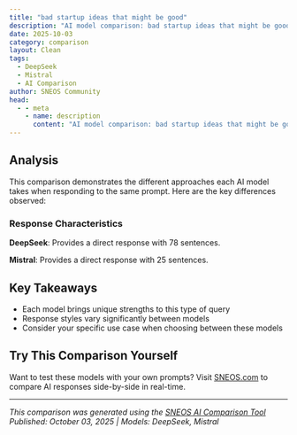 ```yaml
---
title: "bad startup ideas that might be good"
description: "AI model comparison: bad startup ideas that might be good..."
date: 2025-10-03
category: comparison
layout: Clean
tags:
  - DeepSeek
  - Mistral
  - AI Comparison
author: SNEOS Community
head:
  - - meta
    - name: description
      content: "AI model comparison: bad startup ideas that might be good..."
---
```


<ChatComparison
  title="bad startup ideas that might be good"
  prompt="bad startup ideas that might be good"
  :responses='{
    "DeepSeek": "Of course. This is a fantastic exercise in reframing and finding niche opportunities. The key to these \u0022bad ideas that might be good\u0022 is a specific pivot, a modern twist, or a hyper-targeted audience.\n\nHere are some \u0022bad\u0022 startup ideas and how they could be transformed into something surprisingly viable.\n\n### 1. The \u0022Uber for Babies\u0022\n**The Bad Idea:** An on-demand service where a stranger shows up to babysit your infant with 15 minutes\u0027 notice.\n\n**Why It\u0027s \u0022Bad\u0022:** Trust and safety are the ultimate barriers. No parent would use this.\n\n**How It Could Be Good: The Certified \u0026 Vetted Nanny Network.**\n*   **The Pivot:** Don\u0027t focus on \u0022on-demand.\u0022 Focus on \u0022verified and available.\u0022\n*   **The Model:** A platform for parents to book **highly-vetted, certified, and background-checked** childcare professionals (e.g., former preschool teachers, pediatric nurses, certified nannies) for pre-scheduled appointments.\n*   **The Twist:** Integrate live-in nanny services for travel. Going to a wedding? Book a trusted nanny who can travel with you and stay at your hotel. The platform handles all the logistics, insurance, and vetting, making it safer than a random agency.\n*   **Target Audience:** High-income, traveling professionals and parents who need reliable, premium childcare for specific events or trips.\n\n### 2. The \u0022Social Network for Introverts\u0022\n**The Bad Idea:** A platform that forces quiet, shy people to socially perform and post content, just like Facebook or Instagram.\n\n**Why It\u0027s \u0022Bad\u0022:** It defeats the purpose. Introverts often find traditional social media draining.\n\n**How It Could Be Good: The Low-Anxiety Connection App.**\n*   **The Pivot:** Focus on facilitating small, meaningful connections, not broadcasting a life.\n*   **The Model:** An app that connects people based on hyper-specific, low-pressure shared interests (e.g., \u0022want to visit the new cat cafe,\u0022 \u0022learning to knit,\u0022 \u0022looking for a silent reading buddy\u0022).\n*   **The Twist:** The primary interaction isn\u0027t a public post. It\u0027s structured around:\n    *   **Micro-events:** \u0022I\u0027m going to this bookstore Saturday at 2 PM. Join me if you want.\u0022 No endless chatting, just a simple RSVP.\n    *   **Interest-based small groups:** Cap groups at 6 people.\n    *   **Text-first, no photos:** A focus on ideas and conversation, not appearances.\n*   **Target Audience:** Introverts, people new to a city, anyone tired of the performance of mainstream social media.\n\n### 3. The \u0022Physical Blockbuster for Video Games\u0022\n**The Bad Idea:** Opening a store where people rent physical video games, just like the 1990s.\n\n**Why It\u0027s \u0022Bad\u0022:** Digital downloads, subscriptions (Xbox Game Pass, PlayStation Plus), and streaming have made this obsolete.\n\n**How It Could Be Good: The High-End Gaming Lounge \u0026 Retro Archive.**\n*   **The Pivot:** It\u0027s not a rental store; it\u0027s a **premium experience and a museum.**\n*   **The Model:**\n    *   **Front of House:** A sleek, members-only lounge with top-tier PCs, consoles, VR setups, and high-speed internet. It\u0027s a social club for gamers.\n    *   **Back of House:** A \u0022library\u0022 of rare, retro, and physical games that members can check out and play *on-site*. Want to experience the original *EarthBound* on a CRT TV? You can.\n*   **The Twist:** It monetizes nostalgia, community, and access to hardware/software that is impractical to own. Host tournaments, launch parties, and retro gaming nights.\n*   **Target Audience:** Hardcore gamers, collectors, and adults with disposable income who miss the social aspect of arcades.\n\n### 4. The \u0022Diet Meal Delivery Service\u0022\n**The Bad Idea:** Another company sending bland, pre-packaged chicken and broccoli to people\u0027s doors.\n\n**Why It\u0027s \u0022Bad\u0022:** The market is saturated, margins are thin, and the food is often uninspiring.\n\n**How It Could Be Good: The \u0022Leftover\u0022 Redistribution Network.**\n*   **The Pivot:** Don\u0027t cook new food. Save food that already exists.\n*   **The Model:** Partner with corporate cafeterias, high-end restaurants, and catering companies to purchase their high-quality, unsold food at the end of the day at a deep discount.\n*   **The Twist:** Portion, chill, and deliver these \u0022leftovers\u0022 to subscribers as ready-to-eat meals. The value proposition is incredible: **\u0022Restaurant-quality meals at fast-food prices, while fighting food waste.\u0022**\n*   **Target Audience:** Budget-conscious foodies, environmentally-minded consumers, and busy people who want variety without the high cost of traditional meal kits.\n\n### 5. The \u0022Fax Machine as a Service\u0022\n**The Bad Idea:** Trying to make fax machines cool again.\n\n**Why It\u0027s \u0022Bad\u0022:** Fax technology is archaic, insecure, and has been replaced by email and digital signatures.\n\n**How It Could Be Good: The Legacy System Bridge.**\n*   **The Pivot:** Acknowledge that faxes are bad, but also acknowledge that many critical industries (healthcare, law, government) are legally or practically required to use them.\n*   **The Model:** A simple, secure, HIPAA/GDPR-compliant API that allows modern software (like a hospital\u0027s patient portal or a law firm\u0027s document system) to send and receive \u0022faxes\u0022 as encrypted PDFs without anyone ever touching a physical machine.\n*   **The Twist:** You\u0027re not selling fax machines. You\u0027re **selling a compliance and interoperability layer** that makes legacy requirements painless for modern businesses. You handle the noisy, ugly phone lines so your clients don\u0027t have to.\n*   **Target Audience:** Tech companies serving \u0022old-school\u0022 industries like healthcare, finance, and legal.\n\n### The Common Thread\nThe difference between a \u0022bad idea\u0022 and a \u0022good startup\u0022 often lies in:\n\n1.  **Identifying the Real Problem:** The problem isn\u0027t \u0022I need a random babysitter,\u0022 it\u0027s \u0022I need to trust the person watching my child.\u0022\n2.  **Leveraging Modern Tech:** Using APIs, vetting algorithms, and mobile apps to solve old problems in new ways.\n3.  **Serving a Niche:** Instead of trying to beat Netflix, serve the retro gaming community. Instead of competing with Uber Eats, serve the eco-conscious budget foodie.\n4.  **Reframing the Value:** You\u0027re not selling faxes; you\u0027re selling compliance. You\u0027re not renting games; you\u0027re selling a social experience.",
    "Mistral": "There are many startup ideas that might seem bad at first glance but could potentially be successful with the right execution, market timing, or a unique twist. Here are a few:\n\n1. **A Social Network for Pets**:\n   - *Why it might seem bad*: There are already numerous social networks, and pets can\u0027t use computers or smartphones.\n   - *Why it might be good*: Pet owners often form strong communities, and a platform that allows them to share photos, tips, and connect with other pet lovers could be a hit.\n\n2. **Rent-a-Chicken**:\n   - *Why it might seem bad*: Who would want to rent a chicken?\n   - *Why it might be good*: Urban farming and sustainability are growing trends. A service that allows city dwellers to temporarily keep chickens for fresh eggs and a unique experience could be surprisingly popular.\n\n3. **A Dating App for Left-Handed People**:\n   - *Why it might seem bad*: It\u0027s a very niche market, and left-handed people can use regular dating apps.\n   - *Why it might be good*: Niche dating apps can be successful because they create a sense of community and cater to specific needs and preferences.\n\n4. **An App that Sends You Pictures of Bread**:\n   - *Why it might seem bad*: It sounds trivial and pointless.\n   - *Why it might be good*: In a world where people pay for apps that send them pictures of cats or bacon, an app that sends daily pictures of beautiful bread could be oddly satisfying and gain a cult following.\n\n5. **A Subscription Service for Socks**:\n   - *Why it might seem bad*: Socks are cheap and easily accessible.\n   - *Why it might be good*: Convenience is key, and a service that delivers high-quality, unique socks on a regular basis could be appealing to many people.\n\n6. **A Platform for Renting Out Your Backyard**:\n   - *Why it might seem bad*: Who would want to rent out their backyard?\n   - *Why it might be good*: With the rise of tiny homes, van life, and outdoor events, a platform that connects backyard owners with people looking for temporary outdoor space could be valuable.\n\n7. **An Alarm Clock that Brews Coffee**:\n   - *Why it might seem bad*: It seems gimmicky and impractical.\n   - *Why it might be good*: For coffee lovers, waking up to the smell of freshly brewed coffee could be a powerful motivator, and the novelty could make it a popular gift item.\n\nThe key to success with these ideas is understanding the target audience, validating the market demand, and executing the idea well. Timing and luck also play a significant role in startup success."
  }'
  published-date="20:02"
/>

## Analysis

This comparison demonstrates the different approaches each AI model takes when responding to the same prompt. Here are the key differences observed:

### Response Characteristics

**DeepSeek**: Provides a direct response with 78 sentences. 

**Mistral**: Provides a direct response with 25 sentences. 

## Key Takeaways

- Each model brings unique strengths to this type of query
- Response styles vary significantly between models
- Consider your specific use case when choosing between these models

## Try This Comparison Yourself

Want to test these models with your own prompts? Visit [SNEOS.com](https://sneos.com) to compare AI responses side-by-side in real-time.

---

*This comparison was generated using the [SNEOS AI Comparison Tool](https://sneos.com)*
*Published: October 03, 2025 | Models: DeepSeek, Mistral*

